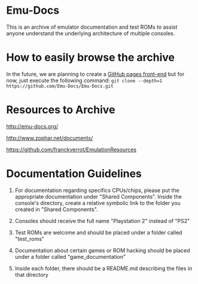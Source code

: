 # Emu-Docs

This is an archive of emulator documentation and test ROMs to assist anyone understand the underlying architecture of multiple consoles.

# How to easily browse the archive

In the future, we are planning to create a [GitHub pages front-end](https://pages.github.com/) but for now, just execute the following command: `git clone --depth=1 https://github.com/Emu-Docs/Emu-Docs.git`

# Resources to Archive

http://emu-docs.org/

http://www.zophar.net/documents/

https://github.com/franckverrot/EmulationResources

# Documentation Guidelines

1. For documentation regarding specifics CPUs/chips, please put the appropriate documentation under "Shared Components". Inside the console's directory, create a relative symbolic link to the folder you created in "Shared Components".

2. Consoles should receive the full name "Playstation 2" instead of "PS2"

3. Test ROMs are welcome and should be placed under a folder called "test_roms"

4. Documentation about certain games or ROM hacking should be placed under a folder called "game_documentation"

5. Inside each folder, there should be a README.md describing the files in that directory
